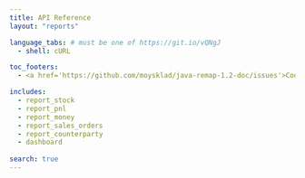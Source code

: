 ```yaml
---
title: API Reference
layout: "reports"

language_tabs: # must be one of https://git.io/vQNgJ
  - shell: cURL

toc_footers:
  - <a href='https://github.com/moysklad/java-remap-1.2-doc/issues'>Сообщите об ошибке</a>

includes:
  - report_stock
  - report_pnl
  - report_money
  - report_sales_orders
  - report_counterparty
  - dashboard
  
search: true
---  
```

